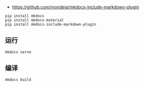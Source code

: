 
- https://github.com/mondeja/mkdocs-include-markdown-plugin

```shell
pip install mkdocs
pip install mkdocs-material
pip install mkdocs-include-markdown-plugin
```

## 运行

```shell
mkdocs serve
```

## 编译

```shell
mkdocs build
```
